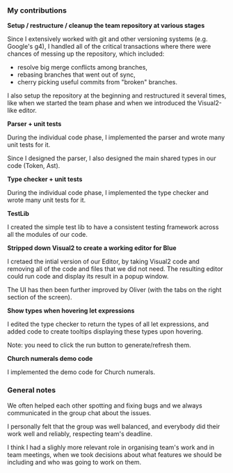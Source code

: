 ### My contributions

<b>Setup / restructure / cleanup the team repository at various stages</b>

Since I extensively worked with git and other versioning systems (e.g. 
Google's g4), I handled all of the critical transactions where there were
chances of messing up the repository, which included:

- resolve big merge conflicts among branches,
- rebasing branches that went out of sync,
- cherry picking useful commits from "broken" branches.

I also setup the repository at the beginning and restructured it several
times, like when we started the team phase and when we introduced the 
Visual2-like editor.

<b>Parser + unit tests</b>

During the individual code phase, I implemented the parser and wrote many 
unit tests for it.

Since I designed the parser, I also designed the main shared types in our
code (Token, Ast).

<b>Type checker + unit tests</b>

During the individual code phase, I implemented the type checker and 
wrote many unit tests for it.

<b>TestLib</b>

I created the simple test lib to have a consistent testing framework 
across all the modules of our code.

<b>Stripped down Visual2 to create a working editor for Blue</b>

I cretaed the intial version of our Editor, by taking Visual2 code and 
removing all of the code and files that we did not need. The resulting
editor could run code and display its result in a popup window.

The UI has then been further improved by Oliver (with the tabs on the 
right section of the screen).

<b>Show types when hovering let expressions</b>

I edited the type checker to return the types of all let expressions,
and added code to create tooltips displaying these types upon hovering.

Note: you need to click the run button to generate/refresh them.

<b>Church numerals demo code</b>

I implemented the demo code for Church numerals.

### General notes

We often helped each other spotting and fixing bugs and we 
always communicated in the group chat about the issues.

I personally felt that the group was well balanced, and everybody did
their work well and reliably, respecting team's deadline.

I think I had a slighly more relevant role in organising team's work and 
in team meetings, when we took decisions about what features we should 
be including and who was going to work on them.
